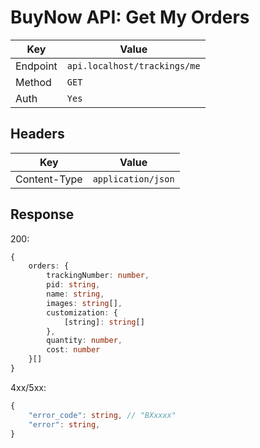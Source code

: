 # BuyNow API: Get My Orders

| Key      | Value                        |
| -------- | ---------------------------- |
| Endpoint | `api.localhost/trackings/me` |
| Method   | `GET`                        |
| Auth     | `Yes`                        |

## Headers

| Key          | Value              |
| ------------ | ------------------ |
| Content-Type | `application/json` |

## Response

200:

```ts
{
    orders: {
        trackingNumber: number,
        pid: string,
        name: string,
        images: string[],
        customization: {
            [string]: string[]
        },
        quantity: number,
        cost: number
    }[]
}
```

4xx/5xx:

```ts
{   
    "error_code": string, // "BXxxxx"
    "error": string,
}
```
